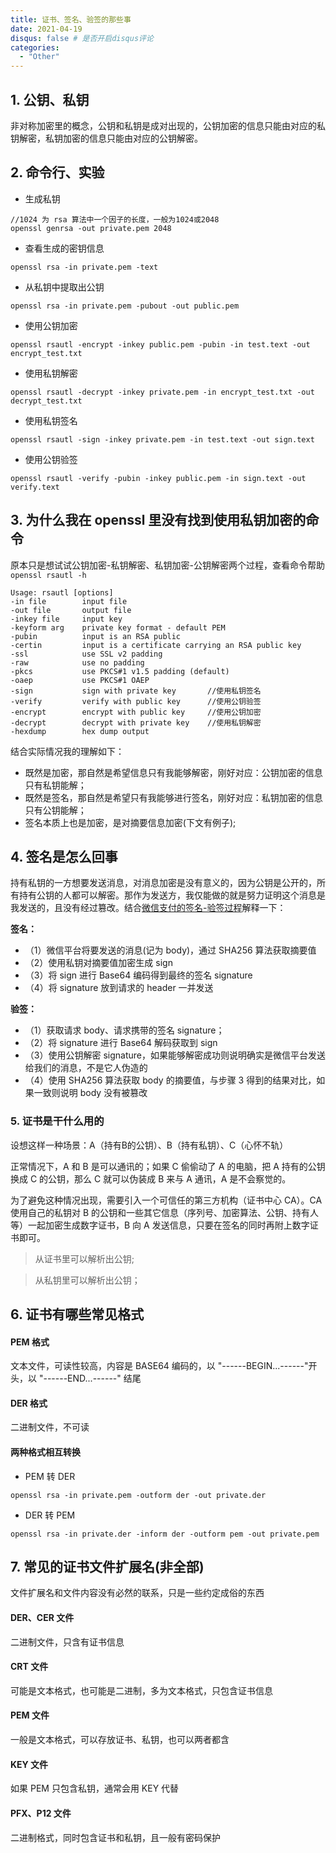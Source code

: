 ```yaml
---
title: 证书、签名、验签的那些事
date: 2021-04-19
disqus: false # 是否开启disqus评论
categories:
  - "Other"
---
```

  
<!--more-->
  
## 1. 公钥、私钥
非对称加密里的概念，公钥和私钥是成对出现的，公钥加密的信息只能由对应的私钥解密，私钥加密的信息只能由对应的公钥解密。

## 2. 命令行、实验
* 生成私钥
```
//1024 为 rsa 算法中一个因子的长度，一般为1024或2048
openssl genrsa -out private.pem 2048
```
* 查看生成的密钥信息
```
openssl rsa -in private.pem -text
```
* 从私钥中提取出公钥
```
openssl rsa -in private.pem -pubout -out public.pem
```
* 使用公钥加密
```
openssl rsautl -encrypt -inkey public.pem -pubin -in test.text -out encrypt_test.txt
```
* 使用私钥解密
```
openssl rsautl -decrypt -inkey private.pem -in encrypt_test.txt -out decrypt_test.txt
```
* 使用私钥签名
```
openssl rsautl -sign -inkey private.pem -in test.text -out sign.text
```
* 使用公钥验签
```
openssl rsautl -verify -pubin -inkey public.pem -in sign.text -out verify.text
```
## 3. 为什么我在 openssl 里没有找到使用私钥加密的命令
原本只是想试试公钥加密-私钥解密、私钥加密-公钥解密两个过程，查看命令帮助 `openssl rsautl -h`
```
Usage: rsautl [options]
-in file        input file
-out file       output file
-inkey file     input key
-keyform arg    private key format - default PEM
-pubin          input is an RSA public
-certin         input is a certificate carrying an RSA public key
-ssl            use SSL v2 padding
-raw            use no padding
-pkcs           use PKCS#1 v1.5 padding (default)
-oaep           use PKCS#1 OAEP
-sign           sign with private key       //使用私钥签名
-verify         verify with public key      //使用公钥验签
-encrypt        encrypt with public key     //使用公钥加密
-decrypt        decrypt with private key    //使用私钥解密
-hexdump        hex dump output
```
结合实际情况我的理解如下：
* 既然是加密，那自然是希望信息只有我能够解密，刚好对应：公钥加密的信息只有私钥能解；
* 既然是签名，那自然是希望只有我能够进行签名，刚好对应：私钥加密的信息只有公钥能解；
* 签名本质上也是加密，是对摘要信息加密(下文有例子);

## 4. 签名是怎么回事
持有私钥的一方想要发送消息，对消息加密是没有意义的，因为公钥是公开的，所有持有公钥的人都可以解密。那作为发送方，我仅能做的就是努力证明这个消息是我发送的，且没有经过篡改。结合[微信支付的签名-验签过程](https://pay.weixin.qq.com/wiki/doc/apiv3/wechatpay/wechatpay4_1.shtml)解释一下：

**签名：**
* （1）微信平台将要发送的消息(记为 body)，通过 SHA256 算法获取摘要值
* （2）使用私钥对摘要值加密生成 sign
* （3）将 sign 进行 Base64 编码得到最终的签名 signature
* （4）将 signature 放到请求的 header 一并发送

**验签：**

* （1）获取请求 body、请求携带的签名 signature；
* （2）将 signature 进行 Base64 解码获取到 sign
* （3）使用公钥解密 signature，如果能够解密成功则说明确实是微信平台发送给我们的消息，不是它人伪造的
* （4）使用 SHA256 算法获取 body 的摘要值，与步骤 3 得到的结果对比，如果一致则说明 body 没有被篡改

### 5. 证书是干什么用的

设想这样一种场景：A（持有B的公钥）、B（持有私钥）、C（心怀不轨）

正常情况下，A 和 B 是可以通讯的；如果 C 偷偷动了 A 的电脑，把 A 持有的公钥换成 C 的公钥，那么 C 就可以伪装成 B 来与 A 通讯，A 是不会察觉的。

为了避免这种情况出现，需要引入一个可信任的第三方机构（证书中心 CA）。CA 使用自己的私钥对 B 的公钥和一些其它信息（序列号、加密算法、公钥、持有人等）一起加密生成数字证书，B 向 A 发送信息，只要在签名的同时再附上数字证书即可。

>从证书里可以解析出公钥;

>从私钥里可以解析出公钥；

## 6. 证书有哪些常见格式
#### PEM 格式
文本文件，可读性较高，内容是 BASE64 编码的，以 "------BEGIN...------"开头，以 "------END...------" 结尾

#### DER 格式
二进制文件，不可读

#### 两种格式相互转换
* PEM 转 DER
```
openssl rsa -in private.pem -outform der -out private.der
```
* DER 转 PEM
```
openssl rsa -in private.der -inform der -outform pem -out private.pem
```

## 7. 常见的证书文件扩展名(非全部)
文件扩展名和文件内容没有必然的联系，只是一些约定成俗的东西

#### DER、CER 文件
二进制文件，只含有证书信息

#### CRT 文件
可能是文本格式，也可能是二进制，多为文本格式，只包含证书信息

#### PEM 文件
一般是文本格式，可以存放证书、私钥，也可以两者都含

#### KEY 文件
如果 PEM 只包含私钥，通常会用 KEY 代替

#### PFX、P12 文件
二进制格式，同时包含证书和私钥，且一般有密码保护